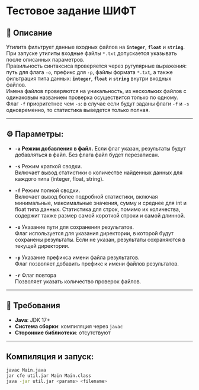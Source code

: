 # Тестовое задание ШИФТ

## 📌 **Описание**
Утилита фильтрует данные входных файлов на **`integer`**, **`float`** и **`string`**.  
При запуске утилиты входные файлы `*.txt` допускается указывать после описанных параметров.  
Правильность синтаксиса проверяется через ругулярные выражения: путь для флага `-o`, префикс для `-p`, файлы формата `*.txt`, а также фильтрация типа данных: **`integer`**, **`float`** и **`string`** внутри входных файлов.  
Имена файлов проверяются на уникальность, из нескольких файлов с одинаковым названием проверка осуществится только по одному.  
Флаг `-f` приоритетнее чем `-s`: в случае если будут заданы флаги `-f` и `-s` одновременно, то статистика выведется только полная.

---
## ⚙️ **Параметры:**

- **`-a`** **Режим добавления в файл.**
  Если флаг указан, результаты будут добавляться в файл. Без флага файл будет перезаписан.  
  

- **`-s`** Режим краткой сводки.  
Включает вывод статистики о количестве найденных данных для каждого типа (integer, float, string).
  

- **`-f`** Режим полной сводки.  
Включает вывод более подробной статистики, включая минимальные, максимальные значения, сумму и среднее для int и float типа данных. Статистика для строк, помимо их количества, содержит также размер самой
  короткой строки и самой длинной.
  

- **`-o`** Указание пути для сохранения результатов.  
Флаг используется для указания директории, в которой будут сохранены результаты. Если не указан, результаты сохраняются в текущей директории.
  

- **`-p`** Указание префикса имени файла результатов.  
Флаг позволяет добавить префикс к имени файлов результатов.

- **`-r`** Флаг повтора  
Позволяет указать количество проверок файлов.


---
## 🔧 **Требования**
- **Java**: JDK 17+
- **Система сборки**: компиляция через `javac`
- **Сторонние библиотеки**: отсутствуют

---
## Компиляция и запуск:
```sh
javac Main.java
jar cfe util.jar Main Main.class
java -jar util.jar <params> <filename>
```


